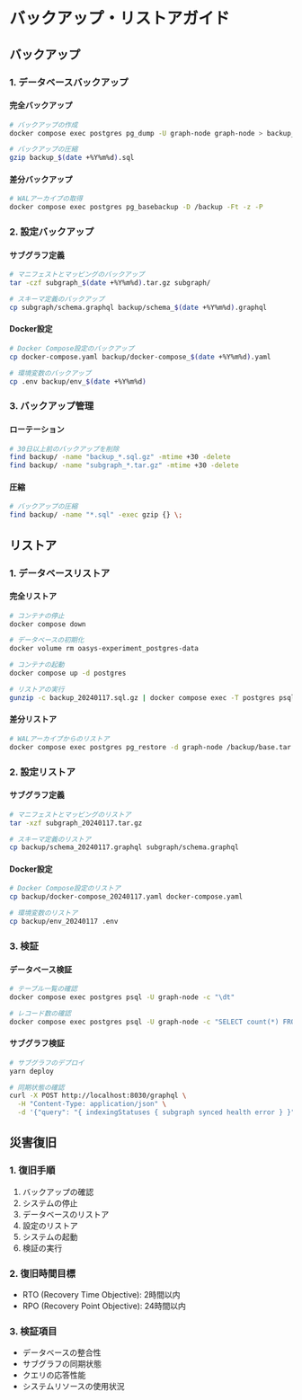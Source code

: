 # バックアップ・リストアガイド

## バックアップ

### 1. データベースバックアップ

#### 完全バックアップ
```bash
# バックアップの作成
docker compose exec postgres pg_dump -U graph-node graph-node > backup_$(date +%Y%m%d).sql

# バックアップの圧縮
gzip backup_$(date +%Y%m%d).sql
```

#### 差分バックアップ
```bash
# WALアーカイブの取得
docker compose exec postgres pg_basebackup -D /backup -Ft -z -P
```

### 2. 設定バックアップ

#### サブグラフ定義
```bash
# マニフェストとマッピングのバックアップ
tar -czf subgraph_$(date +%Y%m%d).tar.gz subgraph/

# スキーマ定義のバックアップ
cp subgraph/schema.graphql backup/schema_$(date +%Y%m%d).graphql
```

#### Docker設定
```bash
# Docker Compose設定のバックアップ
cp docker-compose.yaml backup/docker-compose_$(date +%Y%m%d).yaml

# 環境変数のバックアップ
cp .env backup/env_$(date +%Y%m%d)
```

### 3. バックアップ管理

#### ローテーション
```bash
# 30日以上前のバックアップを削除
find backup/ -name "backup_*.sql.gz" -mtime +30 -delete
find backup/ -name "subgraph_*.tar.gz" -mtime +30 -delete
```

#### 圧縮
```bash
# バックアップの圧縮
find backup/ -name "*.sql" -exec gzip {} \;
```

## リストア

### 1. データベースリストア

#### 完全リストア
```bash
# コンテナの停止
docker compose down

# データベースの初期化
docker volume rm oasys-experiment_postgres-data

# コンテナの起動
docker compose up -d postgres

# リストアの実行
gunzip -c backup_20240117.sql.gz | docker compose exec -T postgres psql -U graph-node graph-node
```

#### 差分リストア
```bash
# WALアーカイブからのリストア
docker compose exec postgres pg_restore -d graph-node /backup/base.tar.gz
```

### 2. 設定リストア

#### サブグラフ定義
```bash
# マニフェストとマッピングのリストア
tar -xzf subgraph_20240117.tar.gz

# スキーマ定義のリストア
cp backup/schema_20240117.graphql subgraph/schema.graphql
```

#### Docker設定
```bash
# Docker Compose設定のリストア
cp backup/docker-compose_20240117.yaml docker-compose.yaml

# 環境変数のリストア
cp backup/env_20240117 .env
```

### 3. 検証

#### データベース検証
```bash
# テーブル一覧の確認
docker compose exec postgres psql -U graph-node -c "\dt"

# レコード数の確認
docker compose exec postgres psql -U graph-node -c "SELECT count(*) FROM bridge_events;"
```

#### サブグラフ検証
```bash
# サブグラフのデプロイ
yarn deploy

# 同期状態の確認
curl -X POST http://localhost:8030/graphql \
  -H "Content-Type: application/json" \
  -d '{"query": "{ indexingStatuses { subgraph synced health error } }"}'
```

## 災害復旧

### 1. 復旧手順

1. バックアップの確認
2. システムの停止
3. データベースのリストア
4. 設定のリストア
5. システムの起動
6. 検証の実行

### 2. 復旧時間目標

- RTO (Recovery Time Objective): 2時間以内
- RPO (Recovery Point Objective): 24時間以内

### 3. 検証項目

- データベースの整合性
- サブグラフの同期状態
- クエリの応答性能
- システムリソースの使用状況 